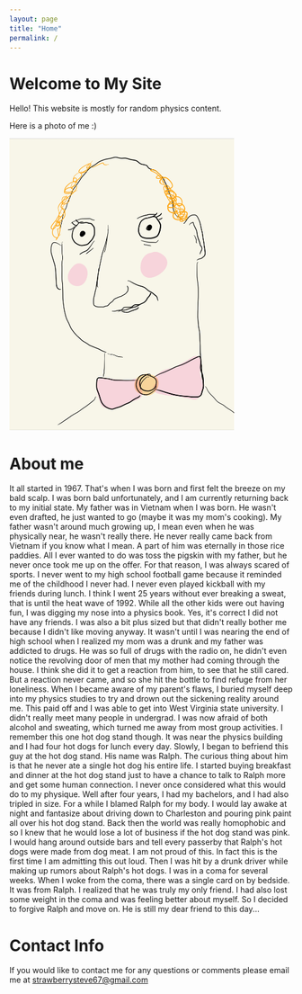 ```yaml
---
layout: page
title: "Home"
permalink: /
---
```


# Welcome to My Site

Hello! This website is mostly for random physics content.

Here is a photo of me :)

<!-- in index.md -->
<img
  src="images/steve_pic.jpg"
  alt="Self Portrait"
  style="max-width: 400px; height: auto;"
/>



# About me 

It all started in 1967. That's when I was born and first felt the breeze on my bald scalp. I was born bald unfortunately, and I am currently returning back to my initial state. My father was in Vietnam when I was born. He wasn't even drafted, he just wanted to go (maybe it was my mom's cooking). My father wasn't around much growing up, I mean even when he was physically near, he wasn't really there. He never really came back from Vietnam if you know what I mean. A part of him was eternally in those rice paddies. All I ever wanted to do was toss the pigskin with my father, but he never once took me up on the offer. For that reason, I was always scared of sports. I never went to my high school football game because it reminded me of the childhood I never had. I never even played kickball with my friends during lunch. I think I went 25 years without ever breaking a sweat, that is until the heat wave of 1992. While all the other kids were out having fun, I was digging my nose into a physics book. Yes, it's correct I did not have any friends. I was also a bit plus sized but that didn't really bother me because I didn't like moving anyway. It wasn't until I was nearing the end of high school when I realized my mom was a drunk and my father was addicted to drugs. He was so full of drugs with the radio on, he didn't even notice the revolving door of men that my mother had coming through the house. I think she did it to get a reaction from him, to see that he still cared. But a reaction never came, and so she hit the bottle to find refuge from her loneliness. When I became aware of my parent's flaws, I buried myself deep into my physics studies to try and drown out the sickening reality around me. This paid off and I was able to get into West Virginia state university. I didn't really meet many people in undergrad. I was now afraid of both alcohol and sweating, which turned me away from most group activities. I remember this one hot dog stand though. It was near the physics building and I had four hot dogs for lunch every day. Slowly, I began to befriend this guy at the hot dog stand. His name was Ralph. The curious thing about him is that he never ate a single hot dog his entire life. I started buying breakfast and dinner at the hot dog stand just to have a chance to talk to Ralph more and get some human connection. I never once considered what this would do to my physique. Well after four years, I had my bachelors, and I had also tripled in size. For a while I blamed Ralph for my body. I would lay awake at night and fantasize about driving down to Charleston and pouring pink paint all over his hot dog stand. Back then the world was really homophobic and so I knew that he would lose a lot of business if the hot dog stand was pink. I would hang around outside bars and tell every passerby that Ralph's hot dogs were made from dog meat. I am not proud of this. In fact this is the first time I am admitting this out loud. Then I was hit by a drunk driver while making up rumors about Ralph's hot dogs. I was in a coma for several weeks. When I woke from the coma, there was a single card on by bedside. It was from Ralph. I realized that he was truly my only friend. I had also lost some weight in the coma and was feeling better about myself. So I decided to forgive Ralph and move on. He is still my dear friend to this day...

# Contact Info

If you would like to contact me for any questions or comments please email me at strawberrysteve67@gmail.com

